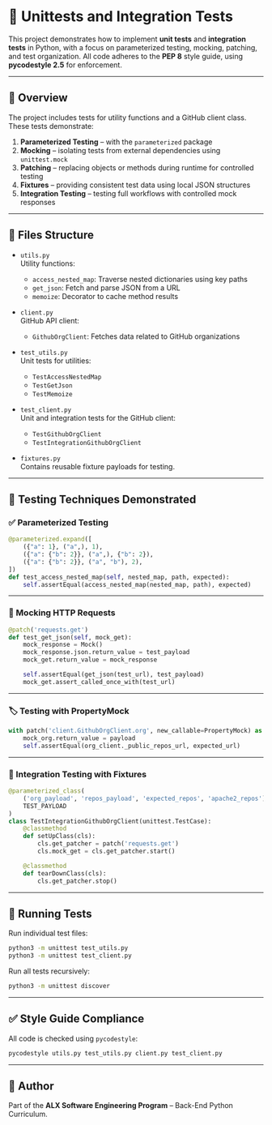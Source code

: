# 🧪 Unittests and Integration Tests

This project demonstrates how to implement **unit tests** and **integration tests** in Python, with a focus on parameterized testing, mocking, patching, and test organization. All code adheres to the **PEP 8** style guide, using **pycodestyle 2.5** for enforcement.

---

## 🚀 Overview

The project includes tests for utility functions and a GitHub client class. These tests demonstrate:

1. **Parameterized Testing** – with the `parameterized` package
2. **Mocking** – isolating tests from external dependencies using `unittest.mock`
3. **Patching** – replacing objects or methods during runtime for controlled testing
4. **Fixtures** – providing consistent test data using local JSON structures
5. **Integration Testing** – testing full workflows with controlled mock responses

---

## 📂 Files Structure

- `utils.py`  
  Utility functions:
  - `access_nested_map`: Traverse nested dictionaries using key paths
  - `get_json`: Fetch and parse JSON from a URL
  - `memoize`: Decorator to cache method results

- `client.py`  
  GitHub API client:
  - `GithubOrgClient`: Fetches data related to GitHub organizations

- `test_utils.py`  
  Unit tests for utilities:
  - `TestAccessNestedMap`
  - `TestGetJson`
  - `TestMemoize`

- `test_client.py`  
  Unit and integration tests for the GitHub client:
  - `TestGithubOrgClient`
  - `TestIntegrationGithubOrgClient`

- `fixtures.py`  
  Contains reusable fixture payloads for testing.

---

## 🧪 Testing Techniques Demonstrated

### ✅ Parameterized Testing

```python
@parameterized.expand([
    ({"a": 1}, ("a",), 1),
    ({"a": {"b": 2}}, ("a",), {"b": 2}),
    ({"a": {"b": 2}}, ("a", "b"), 2),
])
def test_access_nested_map(self, nested_map, path, expected):
    self.assertEqual(access_nested_map(nested_map, path), expected)
```

---

### 🔄 Mocking HTTP Requests

```python
@patch('requests.get')
def test_get_json(self, mock_get):
    mock_response = Mock()
    mock_response.json.return_value = test_payload
    mock_get.return_value = mock_response

    self.assertEqual(get_json(test_url), test_payload)
    mock_get.assert_called_once_with(test_url)
```

---

### 🏷 Testing with PropertyMock

```python
with patch('client.GithubOrgClient.org', new_callable=PropertyMock) as mock_org:
    mock_org.return_value = payload
    self.assertEqual(org_client._public_repos_url, expected_url)
```

---

### 🔗 Integration Testing with Fixtures

```python
@parameterized_class(
    ('org_payload', 'repos_payload', 'expected_repos', 'apache2_repos'),
    TEST_PAYLOAD
)
class TestIntegrationGithubOrgClient(unittest.TestCase):
    @classmethod
    def setUpClass(cls):
        cls.get_patcher = patch('requests.get')
        cls.mock_get = cls.get_patcher.start()

    @classmethod
    def tearDownClass(cls):
        cls.get_patcher.stop()
```

---

## 🧪 Running Tests

Run individual test files:

```bash
python3 -m unittest test_utils.py
python3 -m unittest test_client.py
```

Run all tests recursively:

```bash
python3 -m unittest discover
```

---

## ✅ Style Guide Compliance

All code is checked using `pycodestyle`:

```bash
pycodestyle utils.py test_utils.py client.py test_client.py
```

---

## 👤 Author

Part of the **ALX Software Engineering Program** – Back-End Python Curriculum.
